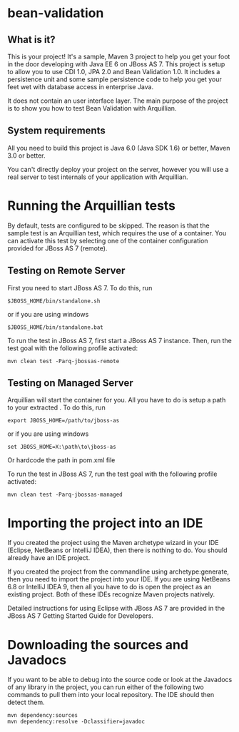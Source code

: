 bean-validation
========================

What is it?
-----------

This is your project! It's a sample, Maven 3 project to help you
get your foot in the door developing with Java EE 6 on JBoss AS 7. This 
project is setup to allow you to use CDI 1.0, JPA 2.0 and Bean Validation 1.0. 
It includes a persistence unit and some sample persistence code to help 
you get your feet wet with database access in enterprise Java. 

It does not contain an user interface layer. The main purpose of the project is 
to show you how to test Bean Validation with Arquillian.

System requirements
-------------------

All you need to build this project is Java 6.0 (Java SDK 1.6) or better, Maven
3.0 or better.

You can't directly deploy your project on the server, however you will use a real 
server to test internals of your application with Arquillian.

Running the Arquillian tests
============================

By default, tests are configured to be skipped. The reason is that the sample
test is an Arquillian test, which requires the use of a container. You can
activate this test by selecting one of the container configuration provided 
for JBoss AS 7 (remote).

Testing on Remote Server
-------------------------
 
First you need to start JBoss AS 7. To do this, run
  
    $JBOSS_HOME/bin/standalone.sh
  
or if you are using windows
 
    $JBOSS_HOME/bin/standalone.bat

To run the test in JBoss AS 7, first start a JBoss AS 7 instance. Then, run the
test goal with the following profile activated:

    mvn clean test -Parq-jbossas-remote

Testing on Managed Server
-------------------------
 
Arquillian will start the container for you. All you have to do is setup a path to your
extracted . To do this, run
  
    export JBOSS_HOME=/path/to/jboss-as
  
or if you are using windows
 
    set JBOSS_HOME=X:\path\to\jboss-as

Or hardcode the path in pom.xml file

To run the test in JBoss AS 7, run the test goal with the following profile activated:

    mvn clean test -Parq-jbossas-managed


Importing the project into an IDE
=================================

If you created the project using the Maven archetype wizard in your IDE
(Eclipse, NetBeans or IntelliJ IDEA), then there is nothing to do. You should
already have an IDE project.

If you created the project from the commandline using archetype:generate, then
you need to import the project into your IDE. If you are using NetBeans 6.8 or
IntelliJ IDEA 9, then all you have to do is open the project as an existing
project. Both of these IDEs recognize Maven projects natively.
 
Detailed instructions for using Eclipse with JBoss AS 7 are provided in the 
JBoss AS 7 Getting Started Guide for Developers.

Downloading the sources and Javadocs
====================================

If you want to be able to debug into the source code or look at the Javadocs
of any library in the project, you can run either of the following two
commands to pull them into your local repository. The IDE should then detect
them.

    mvn dependency:sources
    mvn dependency:resolve -Dclassifier=javadoc
